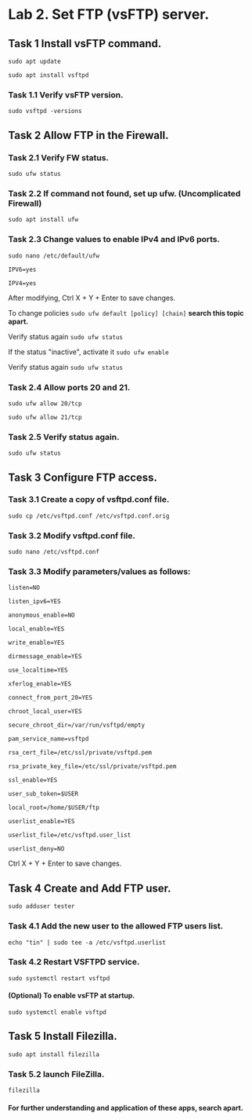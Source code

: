 
# Lab 2. Set FTP (vsFTP) server.
## Task 1 Install vsFTP command.

``sudo apt update`` 

``sudo apt install vsftpd``

### Task 1.1 Verify vsFTP version.

``sudo vsftpd -versions``

## Task 2 Allow FTP in the Firewall.

### Task 2.1 Verify FW status.

``sudo ufw status``

### Task 2.2 If command not found, set up ufw. (Uncomplicated Firewall)

``sudo apt install ufw``

### Task 2.3 Change values to enable IPv4 and IPv6 ports.

``sudo nano /etc/default/ufw``

``IPV6=yes``

``IPV4=yes``

After modifying, Ctrl X + Y + Enter to save changes.

To change policies ``sudo ufw default [policy] [chain]`` **search this topic apart.**

Verify status again ``sudo ufw status``

If the status "inactive", activate it ``sudo ufw enable``

Verify status again ``sudo ufw status``

### Task 2.4 Allow ports 20 and 21.

``sudo ufw allow 20/tcp``

``sudo ufw allow 21/tcp``

### Task 2.5 Verify status again.

``sudo ufw status``

## Task 3 Configure FTP access.

### Task 3.1 Create a copy of vsftpd.conf file.

``sudo cp /etc/vsftpd.conf /etc/vsftpd.conf.orig``

### Task 3.2 Modify vsftpd.conf file.

``sudo nano /etc/vsftpd.conf``

### Task 3.3 Modify parameters/values as follows:

``listen=NO``

``listen_ipv6=YES``

``anonymous_enable=NO``

``local_enable=YES``

``write_enable=YES``

``dirmessage_enable=YES``

``use_localtime=YES``

``xferlog_enable=YES``

``connect_from_port_20=YES``

``chroot_local_user=YES``

``secure_chroot_dir=/var/run/vsftpd/empty``

``pam_service_name=vsftpd``

``rsa_cert_file=/etc/ssl/private/vsftpd.pem``

``rsa_private_key_file=/etc/ssl/private/vsftpd.pem``

``ssl_enable=YES``

``user_sub_token=$USER``

``local_root=/home/$USER/ftp``

``userlist_enable=YES``

``userlist_file=/etc/vsftpd.user_list``

``userlist_deny=NO``

Ctrl X + Y + Enter to save changes.

## Task 4 Create and Add FTP user.

``sudo adduser tester``

### Task 4.1 Add the new user to the allowed FTP users list.

``echo "tin" | sudo tee -a /etc/vsftpd.userlist``

### Task 4.2 Restart VSFTPD service.

``sudo systemctl restart vsftpd``

#### (Optional) To enable vsFTP at startup.

``sudo systemctl enable vsftpd``

## Task 5 Install Filezilla.

``sudo apt install filezilla``

### Task 5.2 launch FileZilla.

``filezilla``

#### For further understanding and application of these apps, search apart.
